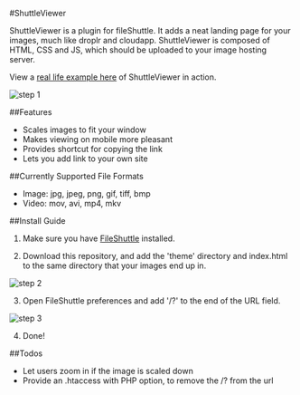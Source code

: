 #ShuttleViewer

ShuttleViewer is a plugin for fileShuttle. It adds a neat landing page for your images, much like droplr and cloudapp. ShuttleViewer is composed of HTML, CSS and JS, which should be uploaded to your image hosting server.

View a [real life example here](http://sht.tl/iKLtFX) of ShuttleViewer in action.

![step 1](https://raw.githubusercontent.com/vephinx/ShuttleViewer/master/example.png)

##Features
- Scales images to fit your window
- Makes viewing on mobile more pleasant
- Provides shortcut for copying the link
- Lets you add link to your own site

##Currently Supported File Formats
- Image: jpg, jpeg, png, gif, tiff, bmp
- Video: mov, avi, mp4, mkv

##Install Guide
1. Make sure you have [FileShuttle](http://fileshuttle.io/) installed.

2. Download this repository, and add the 'theme' directory and index.html to the same directory that your images end up in.

![step 2](https://raw.githubusercontent.com/vephinx/ShuttleViewer/master/step1.png)

3. Open FileShuttle preferences and add '/?' to the end of the URL field.

![step 3](https://raw.githubusercontent.com/vephinx/ShuttleViewer/master/step2.png)

4. Done!

##Todos
- Let users zoom in if the image is scaled down
- Provide an .htaccess with PHP option, to remove the /? from the url
